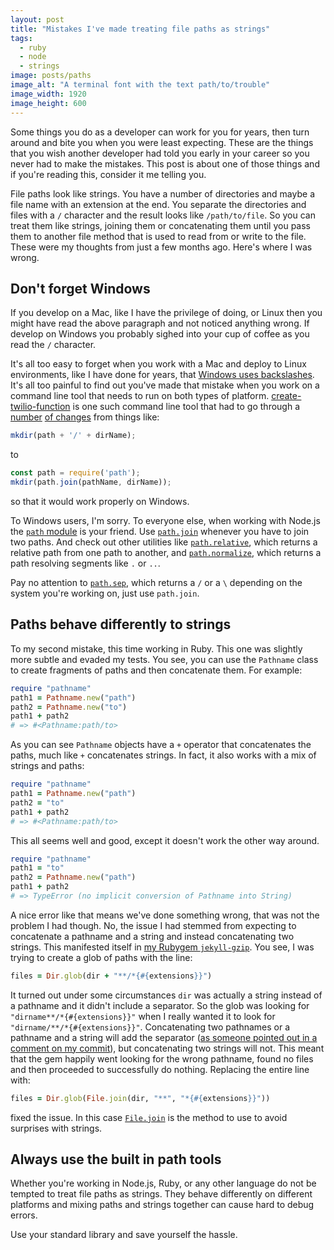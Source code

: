 ```yaml
---
layout: post
title: "Mistakes I've made treating file paths as strings"
tags:
  - ruby
  - node
  - strings
image: posts/paths
image_alt: "A terminal font with the text path/to/trouble"
image_width: 1920
image_height: 600
---
```


Some things you do as a developer can work for you for years, then turn around and bite you when you were least expecting. These are the things that you wish another developer had told you early in your career so you never had to make the mistakes. This post is about one of those things and if you're reading this, consider it me telling you.

File paths look like strings. You have a number of directories and maybe a file name with an extension at the end. You separate the directories and files with a `/` character and the result looks like `/path/to/file`. So you can treat them like strings, joining them or concatenating them until you pass them to another file method that is used to read from or write to the file. These were my thoughts from just a few months ago. Here's where I was wrong.

## Don't forget Windows

If you develop on a Mac, like I have the privilege of doing, or Linux then you might have read the above paragraph and not noticed anything wrong. If develop on Windows you probably sighed into your cup of coffee as you read the `/` character.

It's all too easy to forget when you work with a Mac and deploy to Linux environments, like I have done for years, that [Windows uses backslashes](https://www.howtogeek.com/181774/why-windows-uses-backslashes-and-everything-else-uses-forward-slashes/). It's all too painful to find out you've made that mistake when you work on a command line tool that needs to run on both types of platform. [create-twilio-function](https://github.com/twilio-labs/create-twilio-function) is one such command line tool that had to go through a [number](https://github.com/twilio-labs/create-twilio-function/commit/af3031dcd5947a2abb735f7769bcd8fdb7e1aa73) [of changes](https://github.com/twilio-labs/create-twilio-function/commit/fa281c1fce15db0915a8b403c4d19b9b2422da99) from things like:

```javascript
mkdir(path + '/' + dirName);
```

to

```javascript
const path = require('path');
mkdir(path.join(pathName, dirName));
```

so that it would work properly on Windows.

To Windows users, I'm sorry. To everyone else, when working with Node.js the [`path` module](https://nodejs.org/api/path.html) is your friend. Use [`path.join`](https://nodejs.org/api/path.html#path_path_join_paths) whenever you have to join two paths. And check out other utilities like [`path.relative`](https://nodejs.org/api/path.html#path_path_relative_from_to), which returns a relative path from one path to another, and [`path.normalize`](https://nodejs.org/api/path.html#path_path_normalize_path), which returns a path resolving segments like `.` or `..`.

Pay no attention to [`path.sep`](https://nodejs.org/api/path.html#path_path_sep), which returns a `/` or a `\` depending on the system you're working on, just use `path.join`.

## Paths behave differently to strings

To my second mistake, this time working in Ruby. This one was slightly more subtle and evaded my tests. You see, you can use the `Pathname` class to create fragments of paths and then concatenate them. For example:

```ruby
require "pathname"
path1 = Pathname.new("path")
path2 = Pathname.new("to")
path1 + path2
# => #<Pathname:path/to>
```

As you can see `Pathname` objects have a `+` operator that concatenates the paths, much like `+` concatenates strings. In fact, it also works with a mix of strings and paths:

```ruby
require "pathname"
path1 = Pathname.new("path")
path2 = "to"
path1 + path2
# => #<Pathname:path/to>
```

This all seems well and good, except it doesn't work the other way around.

```ruby
require "pathname"
path1 = "to"
path2 = Pathname.new("path")
path1 + path2
# => TypeError (no implicit conversion of Pathname into String)
```

A nice error like that means we've done something wrong, that was not the problem I had though. No, the issue I had stemmed from expecting to concatenate a pathname and a string and instead concatenating two strings. This manifested itself in [my Rubygem `jekyll-gzip`](https://github.com/philnash/jekyll-gzip/). You see, I was trying to create a glob of paths with the line:

```ruby
files = Dir.glob(dir + "**/*{#{extensions}}")
```

It turned out under some circumstances `dir` was actually a string instead of a pathname and it didn't include a separator. So the glob was looking for `"dirname**/*{#{extensions}}"` when I really wanted it to look for `"dirname/**/*{#{extensions}}"`. Concatenating two pathnames or a pathname and a string will add the separator ([as someone pointed out in a comment on my commit](https://github.com/philnash/jekyll-gzip/commit/6651b7f51b62cd14a3e256d77fa604a49eacb9d8#diff-392aaa6a279f62e98df890fff8d82d1eL54-R54)), but concatenating two strings will not. This meant that the gem happily went looking for the wrong pathname, found no files and then proceeded to successfully do nothing. Replacing the entire line with:

```ruby
files = Dir.glob(File.join(dir, "**", "*{#{extensions}}"))
```

fixed the issue. In this case [`File.join`](https://ruby-doc.org/core-2.6.2/File.html#method-c-join) is the method to use to avoid surprises with strings.

## Always use the built in path tools

Whether you're working in Node.js, Ruby, or any other language do not be tempted to treat file paths as strings. They behave differently on different platforms and mixing paths and strings together can cause hard to debug errors.

Use your standard library and save yourself the hassle.